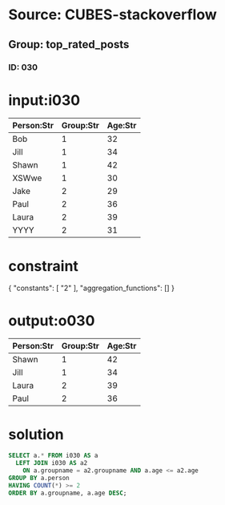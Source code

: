 # Source: CUBES-stackoverflow
## Group: top_rated_posts
### ID: 030

# input:i030

| Person:Str | Group:Str | Age:Str |
|---|---|---|
| Bob | 1 | 32 |
| Jill | 1 | 34 |
| Shawn | 1 | 42 |
| XSWwe | 1 | 30 |
| Jake | 2 | 29 |
| Paul | 2 | 36 |
| Laura | 2 | 39 |
| YYYY | 2 | 31 |

# constraint

{
  "constants": [
    "2"
  ],
  "aggregation_functions": []
}

# output:o030

| Person:Str | Group:Str | Age:Str |
|---|---|---|
| Shawn | 1 | 42 |
| Jill | 1 | 34 |
| Laura | 2 | 39 |
| Paul | 2 | 36 |

# solution

```sql
SELECT a.* FROM i030 AS a
  LEFT JOIN i030 AS a2
    ON a.groupname = a2.groupname AND a.age <= a2.age
GROUP BY a.person
HAVING COUNT(*) >= 2
ORDER BY a.groupname, a.age DESC;
```
